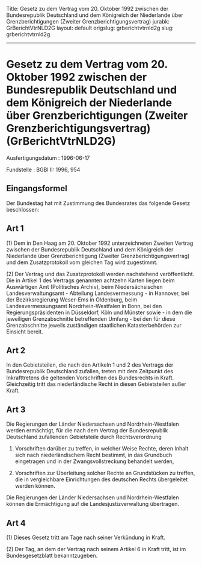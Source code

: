 Title: Gesetz zu dem Vertrag vom 20. Oktober 1992 zwischen der Bundesrepublik Deutschland
  und dem Königreich der Niederlande über Grenzberichtigungen (Zweiter Grenzberichtigungsvertrag)
jurabk: GrBerichtVtrNLD2G
layout: default
origslug: grberichtvtrnld2g
slug: grberichtvtrnld2g

---

# Gesetz zu dem Vertrag vom 20. Oktober 1992 zwischen der Bundesrepublik Deutschland und dem Königreich der Niederlande über Grenzberichtigungen (Zweiter Grenzberichtigungsvertrag) (GrBerichtVtrNLD2G)

Ausfertigungsdatum
:   1996-06-17

Fundstelle
:   BGBl II: 1996, 954



## Eingangsformel

Der Bundestag hat mit Zustimmung des Bundesrates das folgende Gesetz
beschlossen:


## Art 1

(1) Dem in Den Haag am 20. Oktober 1992 unterzeichneten Zweiten
Vertrag zwischen der Bundesrepublik Deutschland und dem Königreich der
Niederlande über Grenzberichtigung (Zweiter Grenzberichtigungsvertrag)
und dem Zusatzprotokoll vom gleichen Tag wird zugestimmt.

(2) Der Vertrag und das Zusatzprotokoll werden nachstehend
veröffentlicht. Die in Artikel 1 des Vertrags genannten achtzehn
Karten liegen beim Auswärtigen Amt (Politisches Archiv), beim
Niedersächsischen Landesverwaltungsamt - Abteilung Landesvermessung -
in Hannover, bei der Bezirksregierung Weser-Ems in Oldenburg, beim
Landesvermessungsamt Nordrhein-Westfalen in Bonn, bei den
Regierungspräsidenten in Düsseldorf, Köln und Münster sowie - in dem
die jeweiligen Grenzabschnitte betreffenden Umfang - bei den für diese
Grenzabschnitte jeweils zuständigen staatlichen Katasterbehörden zur
Einsicht bereit.


## Art 2

In den Gebietsteilen, die nach den Artikeln 1 und 2 des Vertrags der
Bundesrepublik Deutschland zufallen, treten mit dem Zeitpunkt des
Inkrafttretens die geltenden Vorschriften des Bundesrechts in Kraft.
Gleichzeitig tritt das niederländische Recht in diesen Gebietsteilen
außer Kraft.


## Art 3

Die Regierungen der Länder Niedersachsen und Nordrhein-Westfalen
werden ermächtigt, für die nach dem Vertrag der Bundesrepublik
Deutschland zufallenden Gebietsteile durch Rechtsverordnung

1.  Vorschriften darüber zu treffen, in welcher Weise Rechte, deren Inhalt
    sich nach niederländischem Recht bestimmt, in das Grundbuch
    eingetragen und in der Zwangsvollstreckung behandelt werden,


2.  Vorschriften zur Überleitung solcher Rechte an Grundstücken zu
    treffen, die in vergleichbare Einrichtungen des deutschen Rechts
    übergeleitet werden können.



Die Regierungen der Länder Niedersachsen und Nordrhein-Westfalen
können die Ermächtigung auf die Landesjustizverwaltung übertragen.


## Art 4

(1) Dieses Gesetz tritt am Tage nach seiner Verkündung in Kraft.

(2) Der Tag, an dem der Vertrag nach seinem Artikel 6 in Kraft tritt,
ist im Bundesgesetzblatt bekanntzugeben.

